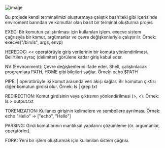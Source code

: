 ![image](https://github.com/user-attachments/assets/17579148-8c7c-41c4-9a5f-d697b398bd90)

Bu projede kendi terminalimizi oluşturmaya çalıştık bash'teki gibi içerisinde enviroment barından ve komutlar olan basit bir terminal oluşturma projesi

EXEC: Bir komutun çalıştırılması için kullanılan işlem. execve sistem çağrısıyla bir komut, argümanlar ve çevre değişkenleriyle çalıştırılır.
Örnek: execve("/bin/ls", args, envp)

HEREDOC: << operatörüyle giriş verilerinin bir komuta yönlendirilmesi. Belirtilen ayraç (delimiter) görülene kadar giriş kabul eder.

NV (Environment): Çevre değişkenlerini ifade eder. Shell, çalıştırılacak programlara PATH, HOME gibi bilgileri sağlar.
Örnek: echo $PATH

PIPE: | operatörüyle iki komut arasında veri akışı sağlar. Bir komutun çıktısı diğer komutun girdisi olur.
Örnek: ls | grep txt

REDIRECTION: Komut girdisinin veya çıktısının yönlendirilmesi (>, <).
Örnek: ls > output.txt

TOKENIZATION: Kullanıcı girişinin kelimelere ve sembollere ayrılması.
Örnek: echo "Hello" → ["echo", "Hello"]

PARSING: Girdi komutlarının mantıksal yapılarını çözümleme (ör. argümanlar, operatörler).

FORK: Yeni bir işlem oluşturmak için kullanılan sistem çağrısı.
